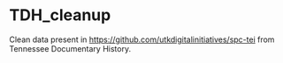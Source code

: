 # TDH_cleanup
Clean data present in https://github.com/utkdigitalinitiatives/spc-tei from Tennessee Documentary History.
